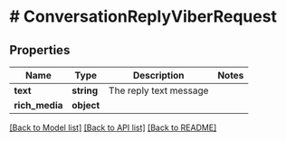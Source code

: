 # # ConversationReplyViberRequest

## Properties

Name | Type | Description | Notes
------------ | ------------- | ------------- | -------------
**text** | **string** | The reply text message |
**rich_media** | **object** |  |

[[Back to Model list]](../../README.md#models) [[Back to API list]](../../README.md#endpoints) [[Back to README]](../../README.md)
